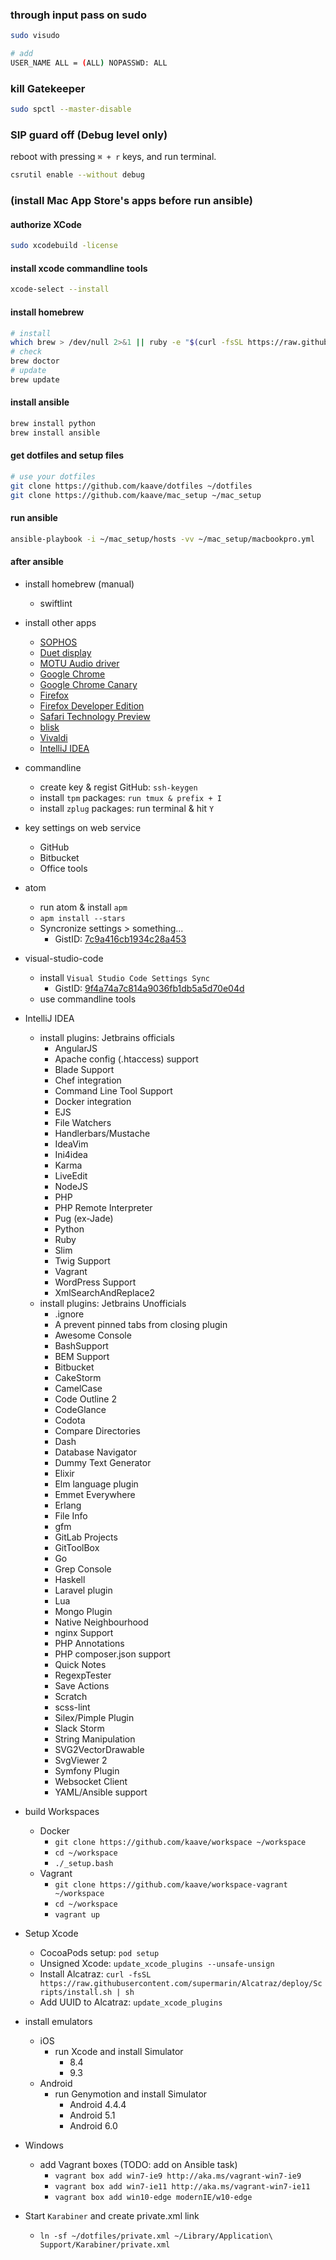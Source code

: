 ### through input pass on sudo

```bash
sudo visudo

# add
USER_NAME ALL = (ALL) NOPASSWD: ALL
```

### kill Gatekeeper

```bash
sudo spctl --master-disable
```

### SIP guard off (Debug level only)

reboot with pressing `⌘ + r` keys, and run terminal.

```bash
csrutil enable --without debug
```

### (install Mac App Store's apps before run ansible)

#### authorize XCode

```bash
sudo xcodebuild -license
```

#### install xcode commandline tools

```bash
xcode-select --install
```

#### install homebrew

```bash
# install
which brew > /dev/null 2>&1 || ruby -e "$(curl -fsSL https://raw.githubusercontent.com/Homebrew/install/master/install)"
# check
brew doctor
# update
brew update
```

#### install ansible

```bash
brew install python
brew install ansible
```

#### get dotfiles and setup files

```bash
# use your dotfiles
git clone https://github.com/kaave/dotfiles ~/dotfiles
git clone https://github.com/kaave/mac_setup ~/mac_setup
```

#### run ansible

```bash
ansible-playbook -i ~/mac_setup/hosts -vv ~/mac_setup/macbookpro.yml
```

#### after ansible

- install homebrew (manual)
    - swiftlint

- install other apps
    - [SOPHOS](https://www.sophos.com/ja-jp/lp/sophos-home.aspx)
    - [Duet display](http://www.duetdisplay.com/jp/)
    - [MOTU Audio driver](http://motu.com/download)
    - [Google Chrome](https://www.google.co.jp/chrome/browser/desktop/)
    - [Google Chrome Canary](https://www.google.co.jp/chrome/browser/canary.html)
    - [Firefox](https://www.mozilla.org/ja/firefox/new/)
    - [Firefox Developer Edition](https://www.mozilla.org/ja/firefox/developer/)
    - [Safari Technology Preview](https://developer.apple.com/safari/technology-preview/)
    - [blisk](https://blisk.io/)
    - [Vivaldi](https://vivaldi.com/download/?lang=ja_JP)
    - [IntelliJ IDEA](https://www.jetbrains.com/idea/#chooseYourEdition)

- commandline
    - create key & regist GitHub: `ssh-keygen`
    - install `tpm` packages: `run tmux & prefix + I`
    - install `zplug` packages: run terminal & hit `Y`

- key settings on web service
    - GitHub
    - Bitbucket
    - Office tools

- atom
    - run atom & install `apm`
    - `apm install --stars`
    - Syncronize settings > something...
        - GistID: [7c9a416cb1934c28a453](https://gist.github.com/kaave/7c9a416cb1934c28a453)

- visual-studio-code
    - install `Visual Studio Code Settings Sync`
        - GistID: [9f4a74a7c814a9036fb1db5a5d70e04d](https://gist.github.com/kaave/9f4a74a7c814a9036fb1db5a5d70e04d)
    - use commandline tools

- IntelliJ IDEA
    - install plugins: Jetbrains officials
        - AngularJS
        - Apache config (.htaccess) support
        - Blade Support
        - Chef integration
        - Command Line Tool Support
        - Docker integration
        - EJS
        - File Watchers
        - Handlerbars/Mustache
        - IdeaVim
        - Ini4idea
        - Karma
        - LiveEdit
        - NodeJS
        - PHP
        - PHP Remote Interpreter
        - Pug (ex-Jade)
        - Python
        - Ruby
        - Slim
        - Twig Support
        - Vagrant
        - WordPress Support
        - XmlSearchAndReplace2
    - install plugins: Jetbrains Unofficials
        - .ignore
        - A prevent pinned tabs from closing plugin
        - Awesome Console
        - BashSupport
        - BEM Support
        - Bitbucket
        - CakeStorm
        - CamelCase
        - Code Outline 2
        - CodeGlance
        - Codota
        - Compare Directories
        - Dash
        - Database Navigator
        - Dummy Text Generator
        - Elixir
        - Elm language plugin
        - Emmet Everywhere
        - Erlang
        - File Info
        - gfm
        - GitLab Projects
        - GitToolBox
        - Go
        - Grep Console
        - Haskell
        - Laravel plugin
        - Lua
        - Mongo Plugin
        - Native Neighbourhood
        - nginx Support
        - PHP Annotations
        - PHP composer.json support
        - Quick Notes
        - RegexpTester
        - Save Actions
        - Scratch
        - scss-lint
        - Silex/Pimple Plugin
        - Slack Storm
        - String Manipulation
        - SVG2VectorDrawable
        - SvgViewer 2
        - Symfony Plugin
        - Websocket Client
        - YAML/Ansible support

- build Workspaces
    - Docker
        - `git clone https://github.com/kaave/workspace ~/workspace`
        - `cd ~/workspace`
        - `./_setup.bash`
    - Vagrant
        - `git clone https://github.com/kaave/workspace-vagrant ~/workspace`
        - `cd ~/workspace`
        - `vagrant up`

- Setup Xcode
    - CocoaPods setup: `pod setup`
    - Unsigned Xcode: `update_xcode_plugins --unsafe-unsign`
    - Install Alcatraz: `curl -fsSL https://raw.githubusercontent.com/supermarin/Alcatraz/deploy/Scripts/install.sh | sh`
    - Add UUID to Alcatraz: `update_xcode_plugins`

- install emulators
    - iOS
        - run Xcode and install Simulator
            - 8.4
            - 9.3
    - Android
        - run Genymotion and install Simulator
            - Android 4.4.4
            - Android 5.1
            - Android 6.0

- Windows
    - add Vagrant boxes (TODO: add on Ansible task)
        - `vagrant box add win7-ie9 http://aka.ms/vagrant-win7-ie9`
        - `vagrant box add win7-ie11 http://aka.ms/vagrant-win7-ie11`
        - `vagrant box add win10-edge modernIE/w10-edge`

- Start `Karabiner` and create private.xml link
    - `ln -sf ~/dotfiles/private.xml ~/Library/Application\ Support/Karabiner/private.xml`

